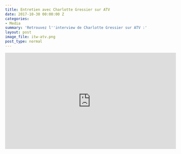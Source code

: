 ```yaml
---
title: Entretien avec Charlotte Gressier sur ATV
date: 2017-10-30 00:00:00 Z
categories:
- Media
summary: 'Retrouvez l''interview de Charlotte Gressier sur ATV :'
layout: post
image_file: itw-atv.png
post_type: normal
---
```


<iframe width="560" height="315" src="https://www.youtube.com/embed/IGLKNHcTh7o?rel=0&amp;showinfo=0" frameborder="0" allowfullscreen></iframe>
